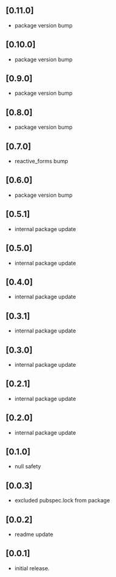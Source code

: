 ## [0.11.0]
* package version bump

## [0.10.0]
* package version bump

## [0.9.0]
* package version bump

## [0.8.0]
* package version bump

## [0.7.0]
* reactive_forms bump

## [0.6.0]
* package version bump

## [0.5.1]
* internal package update

## [0.5.0]
* internal package update

## [0.4.0]
* internal package update

## [0.3.1]
* internal package update

## [0.3.0]
* internal package update

## [0.2.1]
* internal package update

## [0.2.0]
* internal package update

## [0.1.0]
* null safety

## [0.0.3]
* excluded pubspec.lock from package

## [0.0.2]
* readme update

## [0.0.1]

* initial release.
